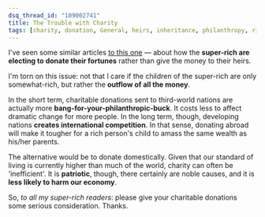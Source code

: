 ```yaml
---
dsq_thread_id: "109002741"
title: The Trouble with Charity
tags: [charity, donation, General, heirs, inheritance, philanthropy, rich]
--- 
```


I've seen some similar articles [to this one](http://www.guardian.co.uk/money/2008/jan/17/inheritancetax.usa) — about how the **super-rich are electing to donate their fortunes** rather than give the money to their heirs.

I'm torn on this issue: not that I care if the children of the super-rich are only somewhat-rich, but rather the **outflow of all the money**.

In the short term, charitable donations sent to third-world nations are actually more **bang-for-your-philanthropic-buck**. It costs less to affect dramatic change for more people. In the long term, though, developing nations **creates international competition**. In that sense, donating abroad will make it tougher for a rich person's child to amass the same wealth as his/her parents.

The alternative would be to donate domestically. Given that our standard of living is currently higher than much of the world, charity can often be 'inefficient'. It is **patriotic**, though, there certainly are noble causes, and it is **less likely to harm our economy**.

So, _to all my super-rich readers_: please give your charitable donations some serious consideration. Thanks.
